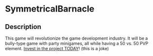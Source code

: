 # SymmetricalBarnacle

## Description
This game will revolutionize the game development industry. It will be a bully-type game with party minigames, all while having a 50 vs. 50 PVP element. [Invest in the project TODAY](https://www.patreon.com/)! 
(this is a joke)
